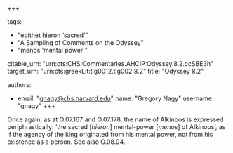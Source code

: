 +++

tags:
- "epithet hieron ‘sacred’"
- "A Sampling of Comments on the Odyssey"
- "menos ‘mental power’"

citable_urn: "urn:cts:CHS:Commentaries.AHCIP:Odyssey.8.2.ccSBE3h"
target_urn: "urn:cts:greekLit:tlg0012.tlg002:8.2"
title: "Odyssey 8.2"

authors:
- email: "gnagy@chs.harvard.edu"
  name: "Gregory Nagy"
  username: "gnagy"
+++

<p>Once again, as at O.07.167 and O.07.178, the name of Alkinoos is expressed periphrastically: ‘the sacred [<em>hieron</em>] mental-power [<em>menos</em>] of Alkinoos’, as if the agency of the king originated from his mental power, not from his existence as a person. See also O.08.04. </p>
